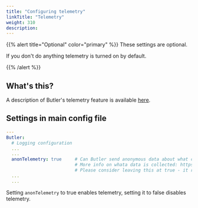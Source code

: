 ```yaml
---
title: "Configuring telemetry"
linkTitle: "Telemetry"
weight: 310
description:
---
```


{{% alert title="Optional" color="primary" %}}
These settings are optional.

If you don't do anything telemetry is turned on by default.

{{% /alert %}}

## What's this?

A description of Butler's telemetry feature is available [here](/docs/about/telemetry/).

## Settings in main config file

```yaml
---
Butler:
  # Logging configuration
  ...
  ...
  anonTelemetry: true     # Can Butler send anonymous data about what computer it is running on? 
                          # More info on whata data is collected: https://butler.ptarmiganlabs.com/docs/about/telemetry/
                          # Please consider leaving this at true - it really helps future development of Butler!
  ...
  ...
```

Setting `anonTelemetry` to true enables telemetry, setting it to false disables telemetry.
